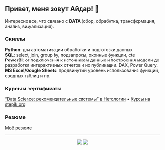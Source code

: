## Привет, меня зовут Айдар! :wave:
Интересно все, что связано с **DATA** (сбор, обработка, трансформация, анализ, визуализация).

### Скиллы
**Python**: для автоматизации обработки и подготовки данных \
**SQL**: select, join, group by, подзапросы, оконные функции, cte \
**PowerBI**: от подключения к источникам данных и построения модели до разработки интерактивных отчетов и их публикации. DAX, Power Query. \
**MS Excel/Google Sheets**: продвинутый уровень использования функций, сводных таблиц и пр.

### Курсы и сертификаты
<a href="https://github.com/iaidarf/Certificates/blob/main/certificate_netology_DS.pdf">“Data Science: рекомендательные системы” в Нетологии</a> •
<a href="https://github.com/iaidarf/Certificates">Курсы на stepik.org</a>

### Резюме
<a href="https://myresume.ru/resume/mRqOHLXLICR"/>Моё резюме</a>

<hr>
<div align="center"> 
  <a href="https://t.me/iaidarf"> <img src="https://img.shields.io/badge/-telegram-blue?style=for-the-badge" /> </a>
  <a href="mailto:i_a_f@mail.ru"> <img src="https://img.shields.io/badge/-email-blue?style=for-the-badge" /> </a>
 </div>

